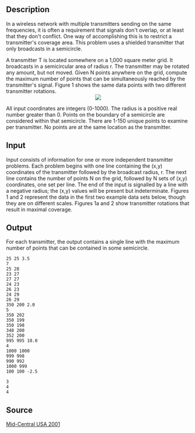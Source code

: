 <h2>Description</h2><p>In a wireless network with multiple transmitters sending on the same frequencies, it is often a requirement that signals don't overlap, or at least that they don't conflict. One way of accomplishing this is to restrict a transmitter's coverage area. This problem uses a shielded transmitter that only broadcasts in a semicircle. 
</p>
A transmitter T is located somewhere on a 1,000 square meter grid. It broadcasts in a semicircular area of radius r. The transmitter may be rotated any amount, but not moved. Given N points anywhere on the grid, compute the maximum number of points that can be simultaneously reached by the transmitter's signal. Figure 1 shows the same data points with two different transmitter rotations. 
<center><img src="images/1106/1106_1.gif"></center><p>
</p>All input coordinates are integers (0-1000). The radius is a positive real number greater than 0. Points on the boundary of a semicircle are considered within that semicircle. There are 1-150 unique points to examine per transmitter. No points are at the same location as the transmitter. 
<h2>Input</h2><p>Input consists of information for one or more independent transmitter problems. Each problem begins with one line containing the (x,y) coordinates of the transmitter followed by the broadcast radius, r. The next line contains the number of points N on the grid, followed by N sets of (x,y) coordinates, one set per line. The end of the input is signalled by a line with a negative radius; the (x,y) values will be present but indeterminate. Figures 1 and 2 represent the data in the first two example data sets below, though they are on different scales. Figures 1a and 2 show transmitter rotations that result in maximal coverage. </p><h2>Output</h2><p>For each transmitter, the output contains a single line with the maximum number of points that can be contained in some semicircle. </p><pre><code class="language-input1">25 25 3.5
7
25 28
23 27
27 27
24 23
26 23
24 29
26 29
350 200 2.0
5
350 202
350 199
350 198
348 200
352 200
995 995 10.0
4
1000 1000
999 998
990 992
1000 999
100 100 -2.5</code></pre><pre><code class="language-output1">3
4
4</code></pre><h2>Source</h2><a href="searchproblem?field=source&amp;key=Mid-Central+USA+2001">Mid-Central USA 2001</a>